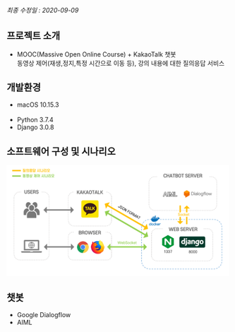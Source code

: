 
###### 최종 수정일 : 2020-09-09

## 프로젝트 소개
  * MOOC(Massive Open Online Course) + KakaoTalk 챗봇<br>동영상 제어(재생,정지,특정 시간으로 이동 등), 강의 내용에 대한 질의응답 서비스

## 개발환경

  * macOS 10.15.3<br><br>
  * Python 3.7.4<br>
  * Django 3.0.8

## 소프트웨어 구성 및 시나리오

<img src="./img/moockt-arch.png">

## 챗봇

  * Google Dialogflow
  * AIML

